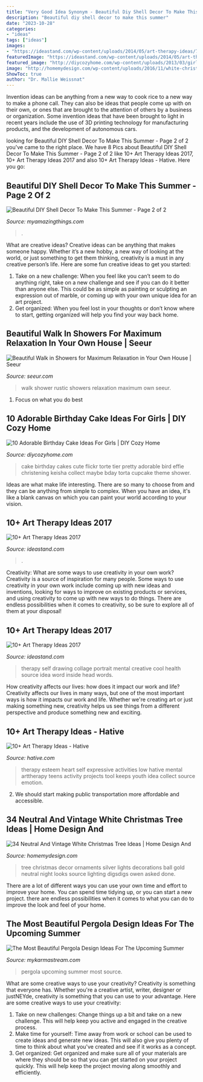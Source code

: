 ```yaml
---
title: "Very Good Idea Synonym - Beautiful Diy Shell Decor To Make This Summer"
description: "Beautiful diy shell decor to make this summer"
date: "2023-10-28"
categories:
- "ideas"
tags: ["ideas"]
images:
- "https://ideastand.com/wp-content/uploads/2014/05/art-therapy-ideas/7-art-therapy-ideas.jpg"
featuredImage: "https://ideastand.com/wp-content/uploads/2014/05/art-therapy-ideas/7-art-therapy-ideas.jpg"
featured_image: "http://diycozyhome.com/wp-content/uploads/2013/03/girls-birthday-cake-cute-199x300.jpg"
image: "http://homemydesign.com/wp-content/uploads/2016/11/white-christmas-tree-lighting-decor.jpg"
ShowToc: true
author: "Dr. Mallie Weissnat"
---
```



Invention ideas can be anything from a new way to cook rice to a new way to make a phone call. They can also be ideas that people come up with on their own, or ones that are brought to the attention of others by a business or organization. Some invention ideas that have been brought to light in recent years include the use of 3D printing technology for manufacturing products, and the development of autonomous cars.

	

		
looking for Beautiful DIY Shell Decor To Make This Summer - Page 2 of 2 you've came to the right place. We have 8 Pics about Beautiful DIY Shell Decor To Make This Summer - Page 2 of 2 like 10+ Art Therapy Ideas 2017, 10+ Art Therapy Ideas 2017 and also 10+ Art Therapy Ideas - Hative. Here you go:
		
    
## Beautiful DIY Shell Decor To Make This Summer - Page 2 Of 2

<img loading=lazy src="https://myamazingthings.com/wp-content/uploads/2017/06/diy-shell-decor-9.jpg" onerror="this.onerror=null;this.src='https://tse1.mm.bing.net/th?id=OIP.tj1NnDtuDKsZ2hYCxAch9gHaJQ&amp;pid=15.1';" alt="Beautiful DIY Shell Decor To Make This Summer - Page 2 of 2">

_Source: myamazingthings.com_

>. 

	

What are creative ideas?
Creative ideas can be anything that makes someone happy. Whether it’s a new hobby, a new way of looking at the world, or just something to get them thinking, creativity is a must in any creative person’s life. Here are some fun creative ideas to get you started: 
1. Take on a new challenge: When you feel like you can’t seem to do anything right, take on a new challenge and see if you can do it better than anyone else. This could be as simple as painting or sculpting an expression out of marble, or coming up with your own unique idea for an art project. 
2. Get organized: When you feel lost in your thoughts or don’t know where to start, getting organized will help you find your way back home.

    
## Beautiful Walk In Showers For Maximum Relaxation In Your Own House | Seeur

<img loading=lazy src="http://seeur.com/wp-content/uploads/2016/12/rustic-walk-in-shower-pictures-photos-images-gallery-ideas.jpg" onerror="this.onerror=null;this.src='https://tse2.mm.bing.net/th?id=OIP.QDT5S6J6tYKl-a-TBTJZigHaJ3&amp;pid=15.1';" alt="Beautiful Walk in Showers for Maximum Relaxation in Your Own House | Seeur">

_Source: seeur.com_

>walk shower rustic showers relaxation maximum own seeur. 

	

1. Focus on what you do best

    
## 10 Adorable Birthday Cake Ideas For Girls | DIY Cozy Home

<img loading=lazy src="http://diycozyhome.com/wp-content/uploads/2013/03/girls-birthday-cake-cute-199x300.jpg" onerror="this.onerror=null;this.src='https://tse1.mm.bing.net/th?id=OIP.Qj9peTJy9Y46qrviWrbKywAAAA&amp;pid=15.1';" alt="10 Adorable Birthday Cake Ideas For Girls | DIY Cozy Home">

_Source: diycozyhome.com_

>cake birthday cakes cute flickr torte tier pretty adorable bird effie christening keisha collect maybe bday torta cupcake theme shower. 

	

Ideas are what make life interesting. There are so many to choose from and they can be anything from simple to complex. When you have an idea, it's like a blank canvas on which you can paint your world according to your vision.

    
## 10+ Art Therapy Ideas 2017

<img loading=lazy src="https://ideastand.com/wp-content/uploads/2014/05/art-therapy-ideas/7-art-therapy-ideas.jpg" onerror="this.onerror=null;this.src='https://tse3.mm.bing.net/th?id=OIP.wQEH2vgbHV2iGNyH8PIO5AHaKJ&amp;pid=15.1';" alt="10+ Art Therapy Ideas 2017">

_Source: ideastand.com_

>. 

	

Creativity: What are some ways to use creativity in your own work?
Creativity is a source of inspiration for many people. Some ways to use creativity in your own work include coming up with new ideas and inventions, looking for ways to improve on existing products or services, and using creativity to come up with new ways to do things. There are endless possibilities when it comes to creativity, so be sure to explore all of them at your disposal!

    
## 10+ Art Therapy Ideas 2017

<img loading=lazy src="http://ideastand.com/wp-content/uploads/2014/05/art-therapy-ideas/12-art-therapy-ideas.jpg" onerror="this.onerror=null;this.src='https://tse3.mm.bing.net/th?id=OIP.7hIxjGXegd7aaFnlzaj2qAHaLc&amp;pid=15.1';" alt="10+ Art Therapy Ideas 2017">

_Source: ideastand.com_

>therapy self drawing collage portrait mental creative cool health source idea word inside head words. 

	

How creativity affects our lives: how does it impact our work and life?
Creativity affects our lives in many ways, but one of the most important ways is how it impacts our work and life. Whether we're creating art or just making something new, creativity helps us see things from a different perspective and produce something new and exciting.

    
## 10+ Art Therapy Ideas - Hative

<img loading=lazy src="https://hative.com/wp-content/uploads/2014/05/art-therapy-ideas/5-art-therapy-ideas.jpg" onerror="this.onerror=null;this.src='https://tse4.mm.bing.net/th?id=OIP.4zai1rYDoWpjCmQ3gWgbqAHaHa&amp;pid=15.1';" alt="10+ Art Therapy Ideas - Hative">

_Source: hative.com_

>therapy esteem heart self expressive activities low hative mental arttherapy teens activity projects tool keeps youth idea collect source emotion. 

	

2. We should start making public transportation more affordable and accessible.

    
## 34 Neutral And Vintage White Christmas Tree Ideas | Home Design And

<img loading=lazy src="http://homemydesign.com/wp-content/uploads/2016/11/white-christmas-tree-lighting-decor.jpg" onerror="this.onerror=null;this.src='https://tse4.mm.bing.net/th?id=OIP.BpiVzXKWu7TOcmMo-5u3cwDXEs&amp;pid=15.1';" alt="34 Neutral And Vintage White Christmas Tree Ideas | Home Design And">

_Source: homemydesign.com_

>tree christmas decor ornaments silver lights decorations ball gold neutral night looks source lighting digsdigs owen asked done. 

	

There are a lot of different ways you can use your own time and effort to improve your home. You can spend time tidying up, or you can start a new project. there are endless possibilities when it comes to what you can do to improve the look and feel of your home.

    
## The Most Beautiful Pergola Design Ideas For The Upcoming Summer

<img loading=lazy src="https://mykarmastream.com/wp-content/uploads/2017/06/pergola-9.jpg" onerror="this.onerror=null;this.src='https://tse3.mm.bing.net/th?id=OIP.JOVGOdRfBCvJDHWfuUO3IQHaKW&amp;pid=15.1';" alt="The Most Beautiful Pergola Design Ideas For The Upcoming Summer">

_Source: mykarmastream.com_

>pergola upcoming summer most source. 

	

What are some creative ways to use your creativity?
Creativity is something that everyone has. Whether you're a creative artist, writer, designer or justNEYde, creativity is something that you can use to your advantage. Here are some creative ways to use your creativity: 
1. Take on new challenges: Change things up a bit and take on a new challenge. This will help keep you active and engaged in the creative process. 
2. Make time for yourself: Time away from work or school can be used to create ideas and generate new ideas. This will also give you plenty of time to think about what you've created and see if it works as a concept. 
3. Get organized: Get organized and make sure all of your materials are where they should be so that you can get started on your project quickly. This will help keep the project moving along smoothly and efficiently. 

